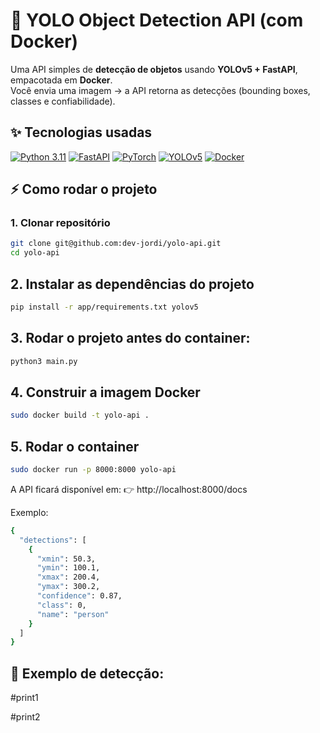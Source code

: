 # 🚀 YOLO Object Detection API (com Docker)

Uma API simples de **detecção de objetos** usando **YOLOv5 + FastAPI**, empacotada em **Docker**.  
Você envia uma imagem → a API retorna as detecções (bounding boxes, classes e confiabilidade).

## ✨ Tecnologias usadas
[![Python 3.11](https://img.shields.io/badge/Python-3.11-blue?style=for-the-badge&logo=python&logoColor=white)](https://www.python.org/)
[![FastAPI](https://img.shields.io/badge/FastAPI-✨-green?style=for-the-badge&logo=fastapi&logoColor=white)](https://fastapi.tiangolo.com/)
[![PyTorch](https://img.shields.io/badge/PyTorch-🔥-red?style=for-the-badge&logo=pytorch&logoColor=white)](https://pytorch.org/)
[![YOLOv5](https://img.shields.io/badge/YOLOv5-🚀-orange?style=for-the-badge&logo=github&logoColor=white)](https://github.com/ultralytics/yolov5)
[![Docker](https://img.shields.io/badge/Docker-🐳-blue?style=for-the-badge&logo=docker&logoColor=white)](https://www.docker.com/)

## ⚡ Como rodar o projeto

### 1. Clonar repositório
```bash
git clone git@github.com:dev-jordi/yolo-api.git
cd yolo-api
```

## 2. Instalar as dependências do projeto

```bash
pip install -r app/requirements.txt yolov5
```

## 3. Rodar o projeto antes do container:

```bash
python3 main.py
```

## 4. Construir a imagem Docker

```bash
sudo docker build -t yolo-api .
```

## 5. Rodar o container

```bash
sudo docker run -p 8000:8000 yolo-api
```

A API ficará disponível em:
👉 http://localhost:8000/docs

Exemplo:

```bash
{
  "detections": [
    {
      "xmin": 50.3,
      "ymin": 100.1,
      "xmax": 200.4,
      "ymax": 300.2,
      "confidence": 0.87,
      "class": 0,
      "name": "person"
    }
  ]
}
```

## 📸 Exemplo de detecção:

#print1

#print2
